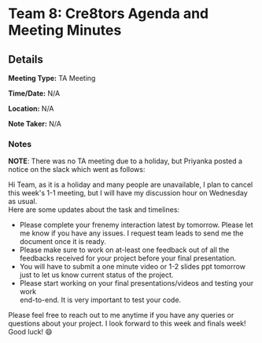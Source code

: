 # Team 8: Cre8tors Agenda and Meeting Minutes

## Details
**Meeting Type:** TA Meeting

**Time/Date:** N/A

**Location:** N/A

**Note Taker:** N/A

### Notes
**NOTE**: There was no TA meeting due to a holiday, but Priyanka posted a notice
on the slack which went as follows:

Hi Team, as it is a holiday and many people are unavailable, I plan to cancel 
this week's 1-1 meeting, but I will have my discussion hour on Wednesday as 
usual.  
Here are some updates about the task and timelines:  
* Please complete your frenemy interaction latest by tomorrow. Please let me 
  know if you have any issues. I request team leads to send me the document 
  once it is ready.
* Please make sure to work on at-least one feedback out of all the feedbacks 
  received for your project before your final 
  presentation.
* You will have to submit a one minute video or 1-2 slides ppt tomorrow just to
  let us know current status of the project.
* Please start working on your final presentations/videos and testing your work  
  end-to-end. It is very important to test your code.
  
Please feel free to reach out to me anytime if you have any queries or questions
about your project. I look forward to this week and finals week! Good luck! 
:smile: